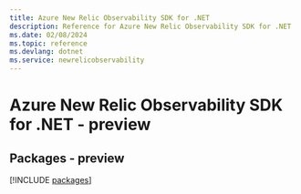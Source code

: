 ```yaml
---
title: Azure New Relic Observability SDK for .NET
description: Reference for Azure New Relic Observability SDK for .NET
ms.date: 02/08/2024
ms.topic: reference
ms.devlang: dotnet
ms.service: newrelicobservability
---
```

# Azure New Relic Observability SDK for .NET - preview
## Packages - preview
[!INCLUDE [packages](new-relic-observability-index.md)]